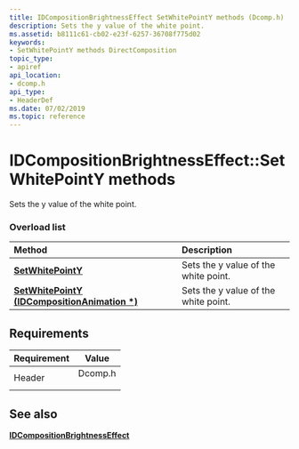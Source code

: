```yaml
---
title: IDCompositionBrightnessEffect SetWhitePointY methods (Dcomp.h)
description: Sets the y value of the white point.
ms.assetid: b8111c61-cb02-e23f-6257-36708f775d02
keywords:
- SetWhitePointY methods DirectComposition
topic_type:
- apiref
api_location:
- dcomp.h
api_type:
- HeaderDef
ms.date: 07/02/2019
ms.topic: reference
---
```


# IDCompositionBrightnessEffect::SetWhitePointY methods

Sets the y value of the white point.

### Overload list



| Method                                                                                               | Description                                     |
|:-----------------------------------------------------------------------------------------------------|:------------------------------------------------|
| [**SetWhitePointY**](/windows/win32/api/dcomp/nf-dcomp-idcompositionbrightnesseffect-setwhitepointy(float))                               | Sets the y value of the white point.<br/> |
| [**SetWhitePointY (IDCompositionAnimation \*)**](/windows/win32/api/dcomp/nf-dcomp-idcompositionbrightnesseffect-setwhitepointy(idcompositionanimation)) | Sets the y value of the white point.<br/> |



## Requirements



| Requirement | Value |
|-------------------|------------------------------------------------------------------------------------|
| Header<br/> | <dl> <dt>Dcomp.h</dt> </dl> |



## See also

<dl> <dt>

[**IDCompositionBrightnessEffect**](/windows/win32/api/dcomp/nn-dcomp-idcompositionbrightnesseffect)
</dt> </dl>

